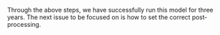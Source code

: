 Through the above steps, we have successfully run this model for three years. The next issue to be focused on is how to set the correct post-processing.

